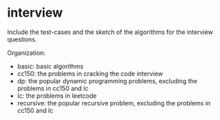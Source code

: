 interview
=========

Include the test-cases and the sketch of the algorithms for the interview questions.

Organization:

* basic: basic algorithms
* cc150: the problems in cracking the code interview
* dp: the popular dynamic programming problems, excluding the problems in cc150 and lc
* lc: the problems in leetcode
* recursive: the popular recursive problem, excluding the problems in cc150 and lc
